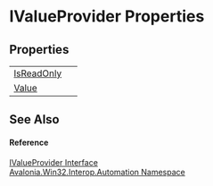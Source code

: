 # IValueProvider Properties




## Properties
<table>
<tr>
<td><a href="P_Avalonia_Win32_Interop_Automation_IValueProvider_IsReadOnly">IsReadOnly</a></td>
<td> </td>
</tr>
<tr>
<td><a href="P_Avalonia_Win32_Interop_Automation_IValueProvider_Value">Value</a></td>
<td> </td>
</tr>
</table>

## See Also


#### Reference
<a href="T_Avalonia_Win32_Interop_Automation_IValueProvider">IValueProvider Interface</a>  
<a href="N_Avalonia_Win32_Interop_Automation">Avalonia.Win32.Interop.Automation Namespace</a>  
